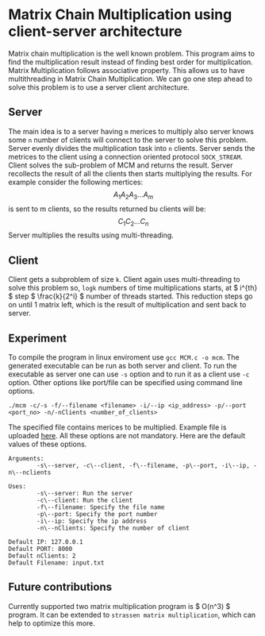 # Matrix Chain Multiplication using client-server architecture
Matrix chain multiplication is the well known problem. This program aims to find the multiplication result instead of finding best order for multiplication. Matrix Multiplication follows associative property. This allows us to have multithreading in Matrix Chain Multiplication. We can go one step ahead to solve this problem is to use a server client architecture. 
## Server ## 
The main idea is to a server having `m` merices to multiply also server knows some `n` number of clients will connect to the server to solve this problem. Server evenly divides the multiplication task into `n` clients. Server sends the metrices to the client using a connection oriented protocol `SOCK_STREAM`. Client solves the sub-problem  of MCM and returns the result. Server recollects the result of all the clients then starts multiplying the results. For example consider the following mertices:
$$ A_1 A_2 A_3 ... A_m $$ 
is sent to m clients, so the results returned bu clients will be:
$$ C_1 C_2 ... C_n$$
Server multiplies the results using multi-threading.

## Client ## 
Client gets a subproblem of size `k`. Client again uses multi-threading to solve this problem so, `logk` numbers of time multiplications starts, at $ i^{th} $ step $ \frac{k}{2^i} $ number of threads started. This reduction steps go on until 1 matrix left, which is the result of multiplication and sent back to server.

## Experiment ##
To compile the program in linux enviroment use `gcc MCM.c -o mcm`. The generated executable can be run as both server and client. To run the executable as server one can use `-s` option and to run it as a client use `-c` option. Other options like port/file can be specified using command line options. 
```shell
./mcm -c/-s -f/--filename <filename> -i/--ip <ip_address> -p/--port <port_no> -n/-nClients <number_of_clients>
```
The specified file contains merices to be multiplied. Example file is uploaded [here](./input.txt). All these options are not mandatory. Here are the default values of these options.
```text
Arguments:
        -s\--server, -c\--client, -f\--filename, -p\--port, -i\--ip, -n\--nclients

Uses:
        -s\--server: Run the server
        -c\--client: Run the client
        -f\--filename: Specify the file name
        -p\--port: Specify the port number
        -i\--ip: Specify the ip address
        -n\--nClients: Specify the number of client

Default IP: 127.0.0.1
Default PORT: 8000
Default nClients: 2
Default Filename: input.txt
```
## Future contributions ##
Currently supported two matrix multiplication program is $ O(n^3) $ program. It can be extended to `strassen matrix multiplication`, which can help to optimize this more. 